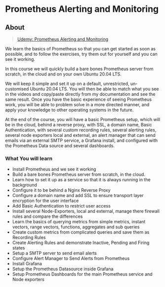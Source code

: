 # Prometheus Alerting and Monitoring

## About

> [Udemy: Prometheus Alerting and Monitoring](https://www.udemy.com/course/prometheus)

We learn the basics of Prometheus so that you can get started as soon as possible, and to follow the exercises, try them out for yourself and you can see it working.

In this course we will quickly build a bare bones Prometheus server from scratch, in the cloud and on your own Ubuntu 20.04 LTS.

We will keep it simple and set it up on a default, unrestricted, un-customised Ubuntu 20.04 LTS. You will then be able to match what you see in the videos and copy/paste directly from my documentation and see the same result. Once you have the basic experience of seeing Prometheus work, you will be able to problem solve in a more directed manner, and apply your knowledge to other operating systems in the future.

At the end of the course, you will have a basic Prometheus setup, which will be in the cloud, behind a reverse proxy, with SSL, a domain name, Basic Authentication, with several custom recording rules, several alerting rules, several node exporters local and external, an alert manager that can send emails via an external SMTP service, a Grafana install, and configured with the Prometheus Data source and several dashboards.

### What You will learn

- Install Prometheus and we see it working
- Build a bare bones Prometheus server from scratch, in the cloud.
- Learn how to set it up as a service so that it is always running in the background
- Configure it to be behind a Nginx Reverse Proxy
- Configure a domain name and add SSL to ensure transport layer encryption for the user interface
- Add Basic Authentication to restrict user access
- Install several Node-Exporters, local and external, manage there firewall rules and compare the differences
- Learn the basics of querying metrics from simple metrics, instant vectors, range vectors, functions, aggregates and sub queries
- Create custom metrics from complicated queries and save them as Recording Rules
- Create Alerting Rules and demonstrate Inactive, Pending and Firing states
- Setup a SMTP server to send email alerts
- Configure Alert Manager to Send Alerts from Prometheus
- Install Grafana
- Setup the Prometheus Datasource inside Grafana
- Setup Prometheus Dashboards for the main Prometheus service and Node exporters

## 